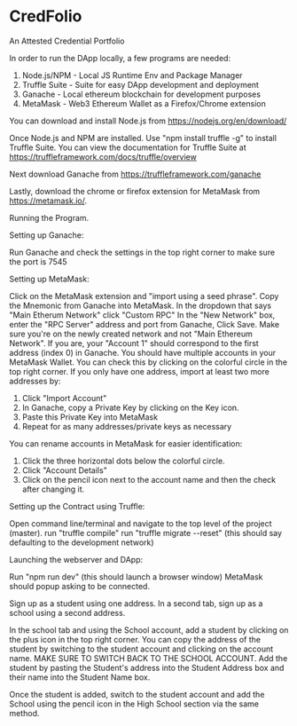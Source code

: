 # CredFolio
An Attested Credential Portfolio

In order to run the DApp locally, a few programs are needed:

1. Node.js/NPM - Local JS Runtime Env and Package Manager
2. Truffle Suite - Suite for easy DApp development and deployment
3. Ganache - Local ethereum blockchain for development purposes
4. MetaMask - Web3 Ethereum Wallet as a Firefox/Chrome extension 


You can download and install Node.js from https://nodejs.org/en/download/

Once Node.js and NPM are installed. Use "npm install truffle -g" to install Truffle Suite. You can view the documentation for Truffle Suite
at https://truffleframework.com/docs/truffle/overview

Next download Ganache from https://truffleframework.com/ganache 

Lastly, download the chrome or firefox extension for MetaMask from https://metamask.io/. 



Running the Program.

Setting up Ganache:

Run Ganache and check the settings in the top right corner to make sure the port is 7545

Setting up MetaMask:

Click on the MetaMask extension and "import using a seed phrase". 
Copy the Mnemonic from Ganache into MetaMask.
In the dropdown that says "Main Etherum Network" click "Custom RPC"
In the "New Network" box, enter the "RPC Server" address and port from Ganache, Click Save.
Make sure you're on the newly created network and not "Main Ethereum Network". If you are, your "Account 1" should correspond to the first address (index 0) in Ganache.
You should have multiple accounts in your MetaMask Wallet. You can check this by clicking on the colorful circle in the top right corner.
If you only have one address, import at least two more addresses by:

1. Click "Import Account"
2. In Ganache, copy a Private Key by clicking on the Key icon.
3. Paste this Private Key into MetaMask
4. Repeat for as many addresses/private keys as necessary

You can rename accounts in MetaMask for easier identification:

1. Click the three horizontal dots below the colorful circle.
2. Click "Account Details"
3. Click on the pencil icon next to the account name and then the check after changing it.

Setting up the Contract using Truffle:

Open command line/terminal and navigate to the top level of the project (master).
run "truffle compile"
run "truffle migrate --reset" (this should say defaulting to the development network)


Launching the webserver and DApp:

Run "npm run dev" (this should launch a browser window)
MetaMask should popup asking to be connected. 

Sign up as a student using one address.
In a second tab, sign up as a school using a second address.

In the school tab and using the School account, add a student by clicking on the plus icon in the top right corner.
You can copy the address of the student by switching to the student account and clicking on the account name. MAKE SURE TO SWITCH BACK
TO THE SCHOOL ACCOUNT.
Add the student by pasting the Student's address into the Student Address box and their name into the Student Name box.

Once the student is added, switch to the student account and add the School using the pencil icon in the High School section via the same method.
